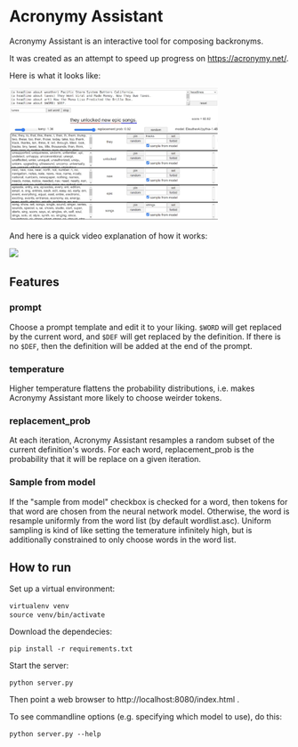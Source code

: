 # Acronymy Assistant

Acronymy Assistant is an interactive tool for composing backronyms.

It was created as an attempt to speed up progress on https://acronymy.net/.

Here is what it looks like:

<img src="screenshot.png" height="240px">

And here is a quick video explanation of how it works:

[<img src="http://img.youtube.com/vi/LjOHnXRIp4Y/maxresdefault.jpg" height="240px">](http://youtu.be/LjOHnXRIp4Y)


## Features

### prompt
Choose a prompt template and edit it to your liking. `$WORD` will get replaced
by the current word, and `$DEF` will get replaced by the definition.
If there is no `$DEF`, then the definition will be added at the end of the prompt.

### temperature
Higher temperature flattens the probability distributions, i.e. makes
Acronymy Assistant more likely to choose weirder tokens.

### replacement_prob

At each iteration, Acronymy Assistant resamples a random subset
of the current definition's words. For each word, replacement_prob is
the probability that it will be replace on a given iteration.

### Sample from model
If the "sample from model" checkbox is checked for a word, then tokens
for that word are chosen from the neural network model.
Otherwise, the word is resample uniformly from the
word list (by default wordlist.asc).
Uniform sampling is kind of like setting the temerature
infinitely high, but is additionally constrained to only choose words
in the word list.


## How to run

Set up a virtual environment:

```
virtualenv venv
source venv/bin/activate

```

Download the dependecies:

```
pip install -r requirements.txt
```

Start the server:
```
python server.py
```

Then point a web browser to http://localhost:8080/index.html .

To see commandline options (e.g. specifying which model to use), do this:
```
python server.py --help
```
